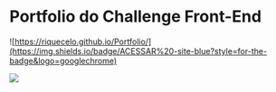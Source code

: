 # Portfolio do Challenge Front-End


![https://riquecelo.github.io/Portfolio/](https://img.shields.io/badge/ACESSAR%20-site-blue?style=for-the-badge&logo=googlechrome)

![](https://github.com/Riquecelo/Portfolio/blob/main/img/portfolio.gif)

